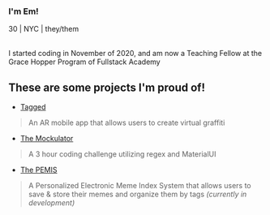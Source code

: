 ### I'm Em!
30 | NYC | they/them <br/><br/>

<p> I started coding in November of 2020, and am now a Teaching Fellow at the Grace Hopper Program of Fullstack Academy</p>

<h2> These are some projects I'm proud of! </h2>

- [Tagged](https://github.com/GH-Squirtle-Squad/tagged)
> An AR mobile app that allows users to create virtual graffiti
- [The Mockulator](https://github.com/vinejars/themockulator)
> A 3 hour coding challenge utilizing regex and MaterialUI
- [The PEMIS](https://github.com/Prep-Squad/thePEMIS)
> A Personalized Electronic Meme Index System that allows users to save & store their memes and organize them by tags *(currently in development)*
